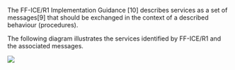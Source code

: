The FF-ICE/R1 Implementation Guidance \[10\] describes services as a set
of messages[9] that should be exchanged in the context of a described
behaviour (procedures).

The following diagram illustrates the services identified by FF-ICE/R1
and the associated messages.

<img src="https://github.com/hlepori/fixm_test/blob/master/media/ffice_services.png"/>